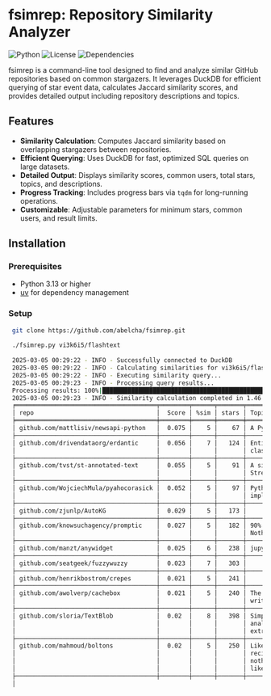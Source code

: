 # fsimrep: Repository Similarity Analyzer

![Python](https://img.shields.io/badge/Python-3.13+-blue.svg)
![License](https://img.shields.io/badge/license-MIT-green.svg)
![Dependencies](https://img.shields.io/badge/dependencies-altair%20|%20duckdb%20|%20pandas%20|%20tqdm%20|%20tabulate-orange.svg)

fsimrep is a command-line tool designed to find and analyze similar GitHub repositories based on common stargazers. It leverages DuckDB for efficient querying of star event data, calculates Jaccard similarity scores, and provides detailed output including repository descriptions and topics.

## Features
- **Similarity Calculation**: Computes Jaccard similarity based on overlapping stargazers between repositories.
- **Efficient Querying**: Uses DuckDB for fast, optimized SQL queries on large datasets.
- **Detailed Output**: Displays similarity scores, common users, total stars, topics, and descriptions.
- **Progress Tracking**: Includes progress bars via `tqdm` for long-running operations.
- **Customizable**: Adjustable parameters for minimum stars, common users, and result limits.

## Installation

### Prerequisites
- Python 3.13 or higher
- [uv](https://github.com/astral-sh/uv) for dependency management

### Setup
   ```bash
    git clone https://github.com/abelcha/fsimrep.git
    
    ./fsimrep.py vi3k6i5/flashtext                                                                      ✘ 1 master ⬆
    
    2025-03-05 00:29:22 - INFO - Successfully connected to DuckDB
    2025-03-05 00:29:22 - INFO - Calculating similarities for vi3k6i5/flashtext
    2025-03-05 00:29:22 - INFO - Executing similarity query...
    2025-03-05 00:29:23 - INFO - Processing query results...
    Processing results: 100%|█████████████████████████████████████████████████████████| 50/50 [00:00<00:00, 17153.21it/s]
    2025-03-05 00:29:23 - INFO - Similarity calculation completed in 1.46 seconds
    ╒═══════════════════════════════════════╤════════╤══════╤═══════╤════════════════════════════════════════════════════╕
    │ repo                                  │  Score │ %sim │ stars │ Topics                                             │
    ╞═══════════════════════════════════════╪════════╪══════╪═══════╪════════════════════════════════════════════════════╡
    │ github.com/mattlisiv/newsapi-python   │  0.075 │    5 │    67 │ A Python Client for News API                       │
    ├───────────────────────────────────────┼────────┼──────┼───────┼────────────────────────────────────────────────────┤
    │ github.com/drivendataorg/erdantic     │  0.056 │    7 │   124 │ Entity relationship diagrams for Python data model │
    │                                       │        │      │       │ classes like Pydantic                              │
    ├───────────────────────────────────────┼────────┼──────┼───────┼────────────────────────────────────────────────────┤
    │ github.com/tvst/st-annotated-text     │  0.055 │    5 │    91 │ A simple component to display annotated text in    │
    │                                       │        │      │       │ Streamlit apps.                                    │
    ├───────────────────────────────────────┼────────┼──────┼───────┼────────────────────────────────────────────────────┤
    │ github.com/WojciechMula/pyahocorasick │  0.052 │    5 │    97 │ Python module (C extension and plain python)       │
    │                                       │        │      │       │ implementing Aho-Corasick algorithm                │
    ├───────────────────────────────────────┼────────┼──────┼───────┼────────────────────────────────────────────────────┤
    │ github.com/zjunlp/AutoKG              │  0.029 │    5 │   173 │                                                    │
    ├───────────────────────────────────────┼────────┼──────┼───────┼────────────────────────────────────────────────────┤
    │ github.com/knowsuchagency/promptic    │  0.027 │    5 │   182 │ 90% of what you need for LLM app development.      │
    │                                       │        │      │       │ Nothing you dont.                                │
    ├───────────────────────────────────────┼────────┼──────┼───────┼────────────────────────────────────────────────────┤
    │ github.com/manzt/anywidget            │  0.025 │    6 │   238 │ jupyter widgets made easy                          │
    ├───────────────────────────────────────┼────────┼──────┼───────┼────────────────────────────────────────────────────┤
    │ github.com/seatgeek/fuzzywuzzy        │  0.023 │    7 │   303 │                                                    │
    ├───────────────────────────────────────┼────────┼──────┼───────┼────────────────────────────────────────────────────┤
    │ github.com/henrikbostrom/crepes       │  0.021 │    5 │   241 │                                                    │
    ├───────────────────────────────────────┼────────┼──────┼───────┼────────────────────────────────────────────────────┤
    │ github.com/awolverp/cachebox          │  0.021 │    5 │   240 │ The fastest memoizing and caching Python library   │
    │                                       │        │      │       │ written in Rust.                                   │
    ├───────────────────────────────────────┼────────┼──────┼───────┼────────────────────────────────────────────────────┤
    │ github.com/sloria/TextBlob            │  0.02  │    8 │   398 │ Simple, Pythonic, text processing--Sentiment       │
    │                                       │        │      │       │ analysis, part-of-speech tagging, noun phrase      │
    │                                       │        │      │       │ extraction, translation, and more.                 │
    ├───────────────────────────────────────┼────────┼──────┼───────┼────────────────────────────────────────────────────┤
    │ github.com/mahmoud/boltons            │  0.02  │    5 │   250 │ Like builtins, but boltons. 250+ constructs,       │
    │                                       │        │      │       │ recipes, and snippets which extend (and rely on    │
    │                                       │        │      │       │ nothing but) the Python standard library.  Nothing │
    │                                       │        │      │       │ like Michael Bolton.                               │
    ├───────────────────────────────────────┼────────┼──────┼───────┼────────────────────────────────────────────────────┤
    │